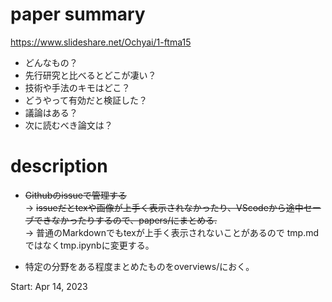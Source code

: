 # paper summary

https://www.slideshare.net/Ochyai/1-ftma15

* どんなもの？
* 先行研究と比べるとどこが凄い？
* 技術や手法のキモはどこ？
* どうやって有効だと検証した？
* 議論はある？
* 次に読むべき論文は？


# description
* ~~Githubのissueで管理する~~  
-> ~~issueだとtexや画像が上手く表示されなかったり、VScodeから途中セーブできなかったりするので、papers/にまとめる.~~  
-> 普通のMarkdownでもtexが上手く表示されないことがあるので tmp.mdではなくtmp.ipynbに変更する。

* 特定の分野をある程度まとめたものをoverviews/におく。

Start: Apr 14, 2023